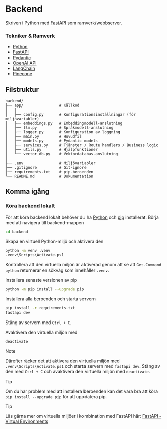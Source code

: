 # Backend
Skriven i Python med [FastAPI](https://fastapi.tiangolo.com/) som ramverk/webbserver.

### Tekniker & Ramverk
- [Python](https://www.python.org/)
- [FastAPI](https://fastapi.tiangolo.com/)
- [Pydantic](https://pydantic-docs.helpmanual.io/)
- [OpenAI API](https://platform.openai.com/docs/overview)
- [LangChain](https://python.langchain.com/docs/introduction/)
- [Pinecone](https://www.pinecone.io/)

## Filstruktur
```
backend/
├── app/                # Källkod
│   │ 
│   ├── config.py       # Konfigurationsinställningar (för miljövariabler)
│   ├── embeddings.py   # Embeddingmodell-anslutning
│   ├── llm.py          # Språkmodell-anslutning
│   ├── logger.py       # Konfiguration av loggning
│   ├── main.py         # Huvudfil
│   ├── models.py       # Pydantic models
│   ├── services.py     # Tjänster / Route handlers / Business logic
│   ├── utils.py        # Hjälpfunktioner
│   └── vector_db.py    # Vektordatabas-anslutning
│ 
├── .env                # Miljövariabler
├── .gitignore          # Git-ignore
├── requirements.txt    # pip-beroenden
└── README.md           # Dokumentation
```

## Komma igång
### Köra backend lokalt
För att köra backend lokalt behöver du ha [Python](https://www.python.org/) och [pip](https://pypi.org/project/pip/) installerat.
Börja med att navigera till backend-mappen
```bash
cd backend
```

Skapa en virtuell Python-miljö och aktivera den
```bash
python -m venv .venv
.venv\Scripts\Activate.ps1
```

Kontrollera att den virtuella miljön är aktiverad genom att se att `Get-Command python` returnerar en sökväg som innehåller `.venv`.	

Installera senaste versionen av pip
```bash
python -m pip install --upgrade pip
```

Installera alla beroenden och starta servern
```bash
pip install -r requirements.txt
fastapi dev
```

Stäng av servern med `Ctrl + C`.

Avaktivera den virtuella miljön med
```bash
deactivate
```

> [!NOTE]
> Därefter räcker det att aktivera den virtuella miljön med `.venv\Scripts\Activate.ps1` och starta servern med `fastapi dev`. Stäng av den med `Ctrl + C` och avaktivera den virtuella miljön med `deactivate`.

> [!TIP]
> Om du har problem med att installera beroenden kan det vara bra att köra `pip install --upgrade pip` för att uppdatera pip.

> [!TIP]
> Läs gärna mer om virtuella miljöer i kombination med FastAPI här:
> [FastAPI - Virtual Environments](https://fastapi.tiangolo.com/virtual-environments/)

